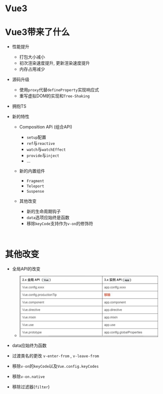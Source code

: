 # Vue3

# Vue3带来了什么

* 性能提升

  * 打包大小减小
  * 初次渲染速度提升, 更新渲染速度提升
  * 内存占用减少
* 源码升级

  * 使用`proxy`​代替`defineProperty`​实现响应式
  * 重写虚拟DOM的实现和`Tree-Shaking`​
* 拥抱TS
* 新的特性

  * Composition APi (组合API)

    * ​`setup`​配置
    * ​`ref`​与`reactive`​
    * ​`watch`​与`watchEffect`​
    * ​`provide`​与`inject`​
    * ...
  * 新的内置组件

    * ​`Fragment`​
    * ​`Teleport`​
    * ​`Suspense`​
  * 其他改变

    * 新的生命周期钩子
    * ​`data`​选项应始终是函数
    * 移除`keyCode`​支持作为`v-on`​的修饰符

‍

# 其他改变

* 全局API的改变

  * ![Snipaste_2022-11-05_20-08-36](assets/Snipaste_2022-11-05_20-08-36-20221105200849-k2icktf.png)​
* data应始终为函数
* 过渡类名的更改 `v-enter-from`​ , `v-leave-from`​
* 移除`v-on`​的`keyCode`​以及`Vue.config.keyCodes`​
* 移除`v-on.native`​
* 移除过滤器(`filter`​)

​

‍
